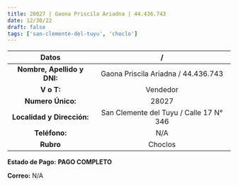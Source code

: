 ```yaml
---
title: 28027 | Gaona Priscila Ariadna | 44.436.743
date: 12/30/22
draft: false
tags: ['san-clemente-del-tuyu', 'choclo']
---
```


|          **Datos**          |                    /                    |
|:---------------------------:|:---------------------------------------:|
| **Nombre, Apellido y DNI:** |   Gaona Priscila Ariadna / 44.436.743   |
|          **V o T:**         |                 Vendedor                |
|      **Numero Único:**      |                  28027                  |
|  **Localidad y Dirección:** | San Clemente del Tuyu / Calle 17 N° 346 |
|        **Teléfono:**        |                   N/A                   |
|          **Rubro**          |                 Choclos                 |

**Estado de Pago:** **PAGO COMPLETO**

**Correo:** N/A
